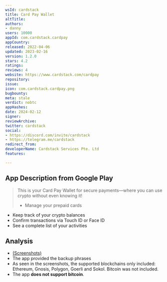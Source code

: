 ```yaml
---
wsId: cardstack
title: Card Pay Wallet
altTitle: 
authors:
- danny
users: 10000
appId: com.cardstack.cardpay
appCountry: 
released: 2022-04-06
updated: 2023-02-16
version: 1.2.0
stars: 4.2
ratings: 
reviews: 4
website: https://www.cardstack.com/cardpay
repository: 
issue: 
icon: com.cardstack.cardpay.png
bugbounty: 
meta: stale
verdict: nobtc
appHashes: 
date: 2024-02-12
signer: 
reviewArchive: 
twitter: cardstack
social:
- https://discord.com/invite/cardstack
- https://telegram.me/cardstack
redirect_from: 
developerName: Cardstack Services Pte. Ltd
features: 

---
```


## App Description from Google Play 

> This is your Card Pay Wallet for secure payments—where you can use crypto without even knowing it!
>
> - Manage your prepaid cards
- Keep track of your crypto balances
- Confirm transactions via Touch ID or Face ID
- See a complete list of your activities

## Analysis 

- [(Screenshots)](https://twitter.com/BitcoinWalletz/status/1657292433246355457/photo/4)
- The app provided the backup phrases
- As seen in the screenshots, the supported blockchains only included: Ethereum, Gnosis, Polygon, Goerli and Sokol. Bitcoin was not included.
- The app **does not support bitcoin**.

